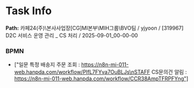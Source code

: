 # Task Info

**Path:** 카페24(주)\본사사업장\[CG]MI본부\MIH그룹\BVO팀 / yjyoon / [319967] D2C 서비스 운영 관리 _ CS 처리 / 2025-09-01_00-00-00

### BPMN
- ["일문 특정 배송지 주문 조회 : https://n8n-mi-011-web.hanpda.com/workflow/PlfL7FYva7OuBLJs\nSTAFF CS문의건 알림 : https://n8n-mi-011-web.hanpda.com/workflow/CCR38AmpTFRPFYng"]

